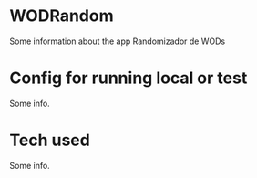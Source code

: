 # WODRandom
Some information about the app
Randomizador de WODs

# Config for running local or test
Some info.

# Tech used
Some info.
